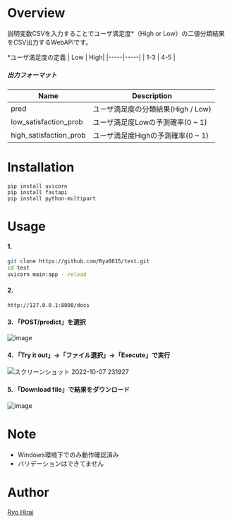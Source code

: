 # Overview
説明変数CSVを入力することでユーザ満足度*（High or Low）の二値分類結果をCSV出力するWebAPIです。

*ユーザ満足度の定義
| Low | High|
|-----|-----|
| 1-3 | 4-5 |

##### 出力フォーマット
|Name|Description|
|---|---|
|pred|ユーザ満足度の分類結果(High / Low)|
|low_satisfaction_prob|ユーザ満足度Lowの予測確率(0 ~ 1)|
|high_satisfaction_prob|ユーザ満足度Highの予測確率(0 ~ 1)|

# Installation
```
pip install uvicorn
pip install fastapi
pip install python-multipart
```
# Usage
#### 1.

```bash
git clone https://github.com/Ryo0615/test.git
cd test
uvicorn main:app --reload
```

#### 2. 
```
http://127.0.0.1:8000/docs
```

#### 3. 「POST/predict」を選択
![image](https://user-images.githubusercontent.com/55380019/194704790-37ebea75-6272-4b5a-8cf4-7a6dfed0d3db.png)

#### 4. 「Try it out」→「ファイル選択」→「Execute」で実行
![スクリーンショット 2022-10-07 231927](https://user-images.githubusercontent.com/55380019/194576353-8d56c8d7-e088-4d0a-ab8c-fb4328bea144.png)

#### 5. 「Download file」で結果をダウンロード
![image](https://user-images.githubusercontent.com/55380019/194704901-d3d40202-1814-43d3-b8dd-3e4e16ff51b5.png)

# Note
- Windows環境下でのみ動作確認済み
- バリデーションはできてません

# Author
[Ryo Hirai](https://github.com/Ryo0615)
